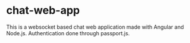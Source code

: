 # chat-web-app
This is a websocket based chat web application made with Angular and Node.js. Authentication done through passport.js. 
